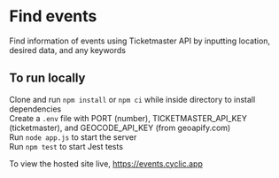 # Find events
Find information of events using Ticketmaster API by inputting location, desired data, and any keywords

## To run locally
Clone and run ```npm install``` or ```npm ci``` while inside directory to install dependencies  
Create a ```.env``` file with PORT (number), TICKETMASTER_API_KEY (ticketmaster), and GEOCODE_API_KEY (from geoapify.com)  
Run ```node app.js``` to start the server  
Run ```npm test``` to start Jest tests  

To view the hosted site live, https://events.cyclic.app
